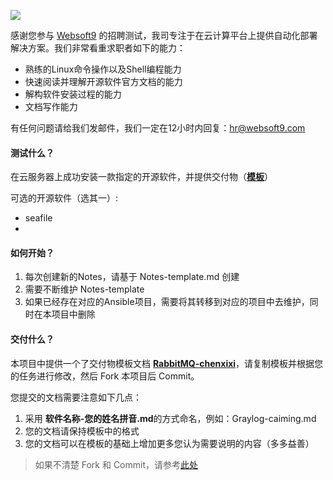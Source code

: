 ![](https://res.infoq.com/articles/continuous-testing-best-practices/en/headerimage/unlocking-continuous-testing-logo-big-1564402385131.jpg)

感谢您参与 [Websoft9](https://www.websoft9.com) 的招聘测试，我司专注于在云计算平台上提供自动化部署解决方案。我们非常看重求职者如下的能力：

* 熟练的Linux命令操作以及Shell编程能力
* 快速阅读并理解开源软件官方文档的能力
* 解构软件安装过程的能力
* 文档写作能力

有任何问题请给我们发邮件，我们一定在12小时内回复：hr@websoft9.com

#### 测试什么？

在云服务器上成功安装一款指定的开源软件，并提供交付物（**[模板](/RabbitMQ-chenxixi.md)**）

可选的开源软件（选其一）:

* seafile
* 


#### 如何开始？

1. 每次创建新的Notes，请基于 Notes-template.md 创建
2. 需要不断维护 Notes-template 
3. 如果已经存在对应的Ansible项目，需要将其转移到对应的项目中去维护，同时在本项目中删除

#### 交付什么？

本项目中提供一个了交付物模板文档 **[RabbitMQ-chenxixi](/RabbitMQ-chenxixi.md)**，请复制模板并根据您的任务进行修改，然后 Fork 本项目后 Commit。

您提交的文档需要注意如下几点：

1. 采用 **软件名称-您的姓名拼音.md**的方式命名，例如：Graylog-caiming.md
2. 您的文档请保持模板中的格式
3. 您的文档可以在模板的基础上增加更多您认为需要说明的内容（多多益善）

> 如果不清楚 Fork 和 Commit，请参考[此处](https://help.github.com/cn/github/getting-started-with-github/fork-a-repo)


